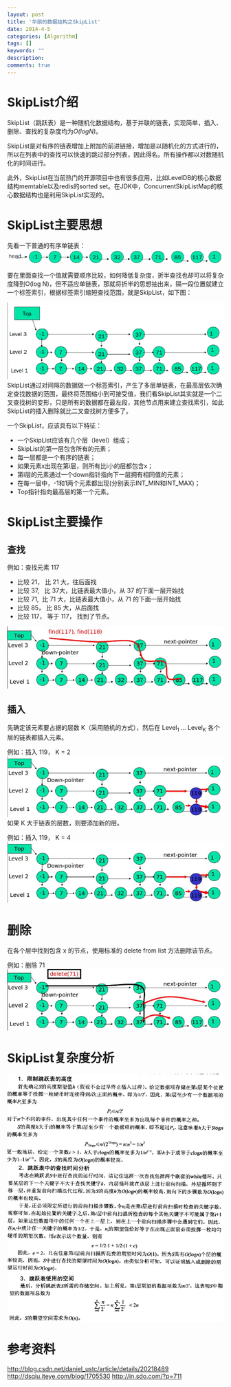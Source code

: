 ```yaml
---
layout: post
title: '华丽的数据结构之SkipList'
date: 2014-4-5
categories: [Algorithm]
tags: []
keywords: ""
description: 
comments: true
---
```


# SkipList介绍
SkipList（跳跃表）是一种随机化数据结构，基于并联的链表，实现简单，插入、删除、查找的复杂度均为*O(logN)*。

SkipList是对有序的链表增加上附加的前进链接，增加是以随机化的方式进行的，所以在列表中的查找可以快速的跳过部分列表，因此得名。所有操作都以对数随机化的时间进行。

此外，SkipList在当前热门的开源项目中也有很多应用，比如LevelDB的核心数据结构memtable以及redis的sorted set。在JDK中，ConcurrentSkipListMap的核心数据结构也是利用SkipList实现的。
# SkipList主要思想
先看一下普通的有序单链表：
![image](/images/legacy/2014/04/1.png)

要在里面查找一个值就需要顺序比较，如何降低复杂度，折半查找也却可以将复杂度降到O(log N)，但不适应单链表，那就将折半的思想抽出来，隔一段位置就建立一个标签索引，根据标签索引缩短查找范围，就是SkipList，如下图：

![image](/images/legacy/2014/04/2.png)
SkipList通过对间隔的数据做一个标签索引，产生了多层单链表，在最高层依次确定查找数据的范围，最终将范围缩小到可接受值，我们看SkipList其实就是一个二叉查找树的变形，只是所有的数据都在最左段，其他节点用来建立查找索引，如此SkipList的插入删除就比二叉查找树方便多了。

一个SkipList，应该具有以下特征：
- 一个SkipList应该有几个层（level）组成；
- SkipList的第一层包含所有的元素；
- 每一层都是一个有序的链表；
- 如果元素x出现在第i层，则所有比i小的层都包含x；
- 第i层的元素通过一个down指针指向下一层拥有相同值的元素；
- 在每一层中，-1和1两个元素都出现(分别表示INT_MIN和INT_MAX)；
- Top指针指向最高层的第一个元素。

# SkipList主要操作
## 查找
例如：查找元素 117
- 比较 21， 比 21 大，往后面找
- 比较 37,   比 37大，比链表最大值小，从 37 的下面一层开始找
- 比较 71,  比 71 大，比链表最大值小，从 71 的下面一层开始找
- 比较 85， 比 85 大，从后面找
- 比较 117， 等于 117， 找到了节点。

![image](/images/legacy/2014/04/ec9fd643-f85c-3072-8634-60cfc88ab334.jpg)

## 插入
先确定该元素要占据的层数 K（采用随机的方式），然后在 Level<sub>1</sub> … Level<sub>K</sub> 各个层的链表都插入元素。

例如：插入 119， K = 2
![image](/images/legacy/2014/04/bb72be16-6162-3fee-b680-311f25dd7c3a.jpg)
如果 K 大于链表的层数，则要添加新的层。

例如：插入 119， K = 4
![image](/images/legacy/2014/04/bb72be16-6162-3fee-b680-311f25dd7c3a.jpg)

# 删除
在各个层中找到包含 x 的节点，使用标准的 delete from list 方法删除该节点。

例如：删除 71
![image](/images/legacy/2014/04/7bab9ad1-9f5a-37d0-bc38-89ee50d1bc0d1.jpg)

# SkipList复杂度分析
![image](/images/legacy/2014/04/72bba45d-345e-3803-a9ce-087c4b8d51ec.jpg)
![image](/images/legacy/2014/04/77400f12-eafb-33dd-a458-2fd7af71e609.jpg)
![image](/images/legacy/2014/04/7ee72328-6746-30eb-b807-46eb7f16f360.jpg)

# 参考资料
<http://blog.csdn.net/daniel_ustc/article/details/20218489>
<http://dsqiu.iteye.com/blog/1705530>
<http://in.sdo.com/?p=711>
